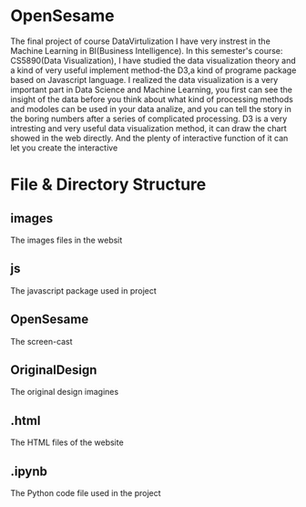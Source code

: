 # OpenSesame
The final project of course DataVirtulization
I have very instrest in the Machine Learning in BI(Business Intelligence). In this semester's course: CS5890(Data Visualization), I have studied the data visualization theory and a kind of very useful implement method-the D3,a kind of programe package based on Javascript language.
I realized the data visualization is a very important part in Data Science and Machine Learning, you first can see the insight of the data before you think about what kind of processing methods and modoles can be used in your data analize, and you can tell the story in the boring numbers after a series of complicated processing.
D3 is a very intresting and very useful data visualization method, it can draw the chart showed in the web directly. And the plenty of interactive function of it can let you create the interactive 

# File & Directory Structure
## images
The images files in the websit
## js
The javascript package used in project
## OpenSesame
The screen-cast
## OriginalDesign
The original design imagines
## .html
The HTML files of the website
## .ipynb
The Python code file used in the project
